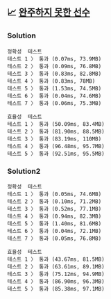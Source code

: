 ## 📈 [완주하지 못한 선수](https://school.programmers.co.kr/learn/courses/30/lessons/42576?language=java)

### Solution

```text
정확성  테스트
테스트 1 〉	통과 (0.07ms, 73.9MB)
테스트 2 〉	통과 (0.09ms, 76.8MB)
테스트 3 〉	통과 (0.83ms, 82.8MB)
테스트 4 〉	통과 (0.83ms, 78MB)
테스트 5 〉	통과 (1.53ms, 74.5MB)
테스트 6 〉	통과 (0.04ms, 74.6MB)
테스트 7 〉	통과 (0.06ms, 75.3MB)

효율성  테스트
테스트 1 〉	통과 (50.09ms, 83.4MB)
테스트 2 〉	통과 (81.90ms, 88.5MB)
테스트 3 〉	통과 (83.19ms, 110MB)
테스트 4 〉	통과 (96.48ms, 95.7MB)
테스트 5 〉	통과 (92.51ms, 95.5MB)
```

### Solution2

```text
정확성  테스트
테스트 1 〉	통과 (0.05ms, 74.6MB)
테스트 2 〉	통과 (0.10ms, 71.2MB)
테스트 3 〉	통과 (0.52ms, 77.1MB)
테스트 4 〉	통과 (0.94ms, 82.3MB)
테스트 5 〉	통과 (1.40ms, 81.6MB)
테스트 6 〉	통과 (0.04ms, 72.1MB)
테스트 7 〉	통과 (0.05ms, 76.8MB)

효율성  테스트
테스트 1 〉	통과 (43.67ms, 81.5MB)
테스트 2 〉	통과 (63.61ms, 89.1MB)
테스트 3 〉	통과 (75.12ms, 94.9MB)
테스트 4 〉	통과 (86.90ms, 96.3MB)
테스트 5 〉	통과 (85.38ms, 97.1MB)
```